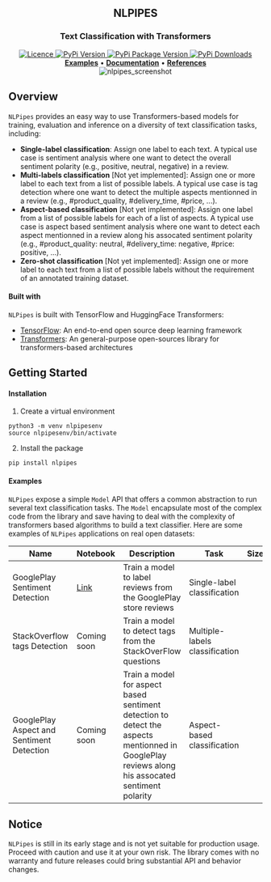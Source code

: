 <!-- PROJECT NAME -->
<div align="center">
  <h2>NLPIPES</h2>
  <h3>Text Classification with Transformers</h3>
</div>

<div align="center">
    <a href="https://opensource.org/licenses/Apache-2.0">
       <img alt="Licence" src="https://img.shields.io/badge/License-Apache_2.0-blue.svg">
    </a>
     <a href="https://opensource.org/licenses/Apache-2.0">
       <img alt="PyPi Version" src="https://img.shields.io/pypi/pyversions/nlpipes">
    </a> 
    <a href="https://pypi.org/project/nlpipes/">
        <img alt="PyPi Package Version" src="https://img.shields.io/pypi/v/nlpipes">
    </a>
    <a href="https://pepy.tech/project/nlpipes/">
        <img alt="PyPi Downloads" src="https://static.pepy.tech/badge/nlpipes/month">
    </a>
</div>

<div align="center">
   <center>
          <a href="https://git.irt-systemx.fr/ec3-fa16/nlpipes/-/tree/main/notebooks"><strong>Examples</strong></a>
        • <a href="https://git.irt-systemx.fr/ec3-fa16/nlpipes/-/tree/main/docs"><strong>Documentation</strong></a>
        • <a href="https://git.irt-systemx.fr/ec3-fa16/nlpipes"><strong>References</strong></a>
    </center>
</div>

<div align="center">
  <img src="img/nlpipes_screenshot.png" alt="nlpipes_screenshot" title="nlpipes screenshot">
</div>


## Overview

`NLPipes` provides an easy way to use Transformers-based models for training, evaluation and inference on a diversity of text classification tasks, including:

* **Single-label classification**: Assign one label to each text. A typical use case is sentiment analysis where one want to detect the overall sentiment polarity (e.g., positive, neutral, negative) in a review.
* **Multi-labels classification** [Not yet implemented]: Assign one or more label to each text from a list of possible labels. A typical use case is tag detection where one want to detect the multiple aspects mentionned in a review (e.g., #product_quality, #delivery_time, #price, ...).
* **Aspect-based classification** [Not yet implemented]: Assign one label from a list of possible labels for each of a list of aspects. A typical use case is aspect based sentiment analysis where one want to detect each aspect mentionned in a review along his assocated sentiment polarity (e.g., #product_quality: neutral, #delivery_time: negative, #price: positive, ...).
* **Zero-shot classification** [Not yet implemented]: Assign one or more label to each text from a list of possible labels without the requirement of an annotated training dataset.


#### Built with
`NLPipes` is built with TensorFlow and HuggingFace Transformers:
* [TensorFlow](https://www.tensorflow.org/): An end-to-end open source deep learning framework
* [Transformers](https://huggingface.co/transformers/): An general-purpose open-sources library for transformers-based architectures

## Getting Started

#### Installation
1. Create a virtual environment

 ```console
 python3 -m venv nlpipesenv
 source nlpipesenv/bin/activate
 ```

2. Install the package

 ```console
 pip install nlpipes
 ```

#### Examples

`NLPipes` expose a simple `Model` API that offers a common abstraction to run several text classification tasks. The `Model` encapsulate most of the complex code from the library and save having to deal with the complexity of transformers based algorithms to build a text classifier. Here are some examples of `NLPipes` applications on real open datasets:

Name|Notebook|Description|Task|Size|Memory| 
----|-----------|-----|---------|---------|---------|
GooglePlay Sentiment Detection|[Link](https://git.irt-systemx.fr/ec3-fa16/nlpipes/-/blob/dev/notebooks/googleplay_sentiment_labeling.ipynb)|Train a model to label reviews from the GooglePlay store reviews|Single-label classification|  |  
StackOverflow tags Detection|Coming soon|Train a model to detect tags from the StackOverFlow questions |Multiple-labels classification|  | 
GooglePlay Aspect and Sentiment Detection|Coming soon|Train a model for aspect based sentiment detection to detect the aspects mentionned in GooglePlay reviews along his assocated sentiment polarity |Aspect-based classification|  | 

 
 
## Notice
`NLPipes` is still in its early stage and is not yet suitable for production usage. Proceed with caution and use it at your own risk. The library comes with no warranty and future releases could bring substantial API and behavior changes.

